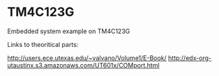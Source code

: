 # TM4C123G
Embedded system example on TM4C123G

Links to theoritical parts:

http://users.ece.utexas.edu/~valvano/Volume1/E-Book/
http://edx-org-utaustinx.s3.amazonaws.com/UT601x/COMport.html

